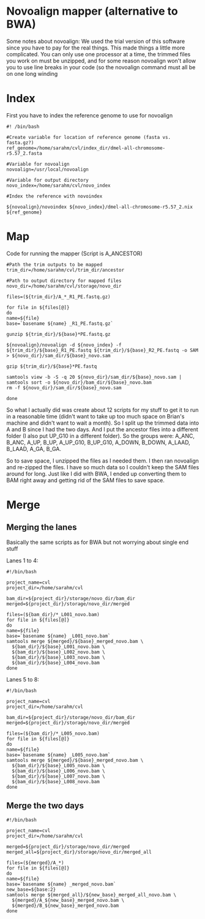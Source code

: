 # Novoalign mapper (alternative to BWA)

Some notes about novoalign:
We used the trial version of this software since you have to pay for the real things. This made things a little more complicated. You can only use one processor at a time, the trimmed files you work on must be unzipped, and for some reason novoalign won't allow you to use line breaks in your code (so the novoalign command must all be on one long winding 

# Index

First you have to index the reference genome to use for novoalign
```
#! /bin/bash

#Create variable for location of reference genome (fasta vs. fasta.gz?)
ref_genome=/home/sarahm/cvl/index_dir/dmel-all-chromosome-r5.57_2.fasta

#Variable for novoalign
novoalign=/usr/local/novoalign

#Variable for output directory
novo_index=/home/sarahm/cvl/novo_index

#Index the reference with novoindex

${novoalign}/novoindex ${novo_index}/dmel-all-chromosome-r5.57_2.nix  ${ref_genome}
```

# Map

Code for running the mapper (Script is A_ANCESTOR)
```
#Path the trim outputs to be mapped
trim_dir=/home/sarahm/cvl/trim_dir/ancestor

#Path to output directory for mapped files
novo_dir=/home/sarahm/cvl/storage/novo_dir

files=(${trim_dir}/A_*_R1_PE.fastq.gz)

for file in ${files[@]}
do
name=${file}
base=`basename ${name} _R1_PE.fastq.gz`

gunzip ${trim_dir}/${base}*PE.fastq.gz

${novoalign}/novoalign -d ${novo_index} -f ${trim_dir}/${base}_R1_PE.fastq ${trim_dir}/${base}_R2_PE.fastq -o SAM > ${novo_dir}/sam_dir/${base}_novo.sam

gzip ${trim_dir}/${base}*PE.fastq

samtools view -b -S -q 20 ${novo_dir}/sam_dir/${base}_novo.sam | samtools sort -o ${novo_dir}/bam_dir/${base}_novo.bam
rm -f ${novo_dir}/sam_dir/${base}_novo.sam

done
```
So what I actually did was create about 12 scripts for my stuff to get it to run in a reasonable time (didn't want to take up too much space on Brian's machine and didn't want to wait a month). So I split up the trimmed data into A and B since I had the two days. And I put the ancestor files into a different folder (I also put UP_G10 in a different folder). So the groups were: A_ANC, B_ANC, A_UP, B_UP, A_UP_G10, B_UP_G10, A_DOWN, B_DOWN, A_LAAD, B_LAAD, A_GA, B_GA. 

So to save space, I unzipped the files as I needed them. I then ran novoalign and re-zipped the files. I have so much data so I couldn't keep the SAM files around for long. Just like I did with BWA, I ended up converting them to BAM right away and getting rid of the SAM files to save space. 
# Merge
## Merging the lanes 
Basically the same scripts as for BWA but not worrying about single end stuff

Lanes 1 to 4:
```
#!/bin/bash

project_name=cvl
project_dir=/home/sarahm/cvl

bam_dir=${project_dir}/storage/novo_dir/bam_dir
merged=${project_dir}/storage/novo_dir/merged

files=(${bam_dir}/*_L001_novo.bam)
for file in ${files[@]}
do
name=${file}
base=`basename ${name} _L001_novo.bam`
samtools merge ${merged}/${base}_merged_novo.bam \
  ${bam_dir}/${base}_L001_novo.bam \
  ${bam_dir}/${base}_L002_novo.bam \
  ${bam_dir}/${base}_L003_novo.bam \
  ${bam_dir}/${base}_L004_novo.bam
done
```
Lanes 5 to 8:
```
#!/bin/bash

project_name=cvl
project_dir=/home/sarahm/cvl

bam_dir=${project_dir}/storage/novo_dir/bam_dir
merged=${project_dir}/storage/novo_dir/merged

files=(${bam_dir}/*_L005_novo.bam)
for file in ${files[@]}
do
name=${file}
base=`basename ${name} _L005_novo.bam`
samtools merge ${merged}/${base}_merged_novo.bam \
  ${bam_dir}/${base}_L005_novo.bam \
  ${bam_dir}/${base}_L006_novo.bam \
  ${bam_dir}/${base}_L007_novo.bam \
  ${bam_dir}/${base}_L008_novo.bam
done
```
## Merge the two days

```
#!/bin/bash

project_name=cvl
project_dir=/home/sarahm/cvl

merged=${project_dir}/storage/novo_dir/merged
merged_all=${project_dir}/storage/novo_dir/merged_all

files=(${merged}/A_*)
for file in ${files[@]}
do
name=${file}
base=`basename ${name} _merged_novo.bam`
new_base=${base:2}
samtools merge ${merged_all}/${new_base}_merged_all_novo.bam \
  ${merged}/A_${new_base}_merged_novo.bam \
  ${merged}/B_${new_base}_merged_novo.bam
done
```
